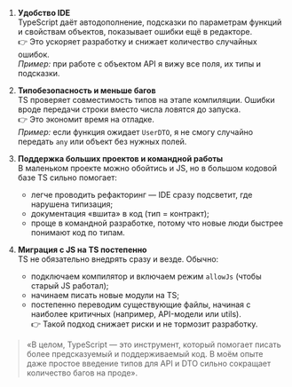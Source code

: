 1. **Удобство IDE**  
    TypeScript даёт автодополнение, подсказки по параметрам функций и свойствам объектов, показывает ошибки ещё в редакторе.  
    👉 Это ускоряет разработку и снижает количество случайных ошибок.  
    _Пример:_ при работе с объектом API я вижу все поля, их типы и подсказки.
    
2. **Типобезопасность и меньше багов**  
    TS проверяет совместимость типов на этапе компиляции. Ошибки вроде передачи строки вместо числа ловятся до запуска.  
    👉 Это экономит время на отладке.  
    _Пример:_ если функция ожидает `UserDTO`, я не смогу случайно передать `any` или объект без нужных полей.
    
3. **Поддержка больших проектов и командной работы**  
    В маленьком проекте можно обойтись и JS, но в большом кодовой базе TS сильно помогает:
    
    - легче проводить рефакторинг — IDE сразу подсветит, где нарушена типизация;
    - документация «вшита» в код (тип = контракт);
    - проще в командной разработке, потому что новые люди быстрее понимают код по типам.
    
4. **Миграция с JS на TS постепенно**  
    TS не обязательно внедрять сразу и везде. Обычно:
    
    - подключаем компилятор и включаем режим `allowJs` (чтобы старый JS работал);
    - начинаем писать новые модули на TS;
    - постепенно переводим существующие файлы, начиная с наиболее критичных (например, API-модели или utils).  
        👉 Такой подход снижает риски и не тормозит разработку.

> «В целом, TypeScript — это инструмент, который помогает писать более предсказуемый и поддерживаемый код. В моём опыте даже простое введение типов для API и DTO сильно сокращает количество багов на проде».